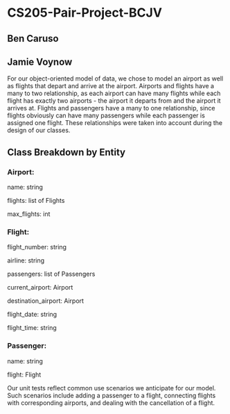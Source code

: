 # CS205-Pair-Project-BCJV

## Ben Caruso
## Jamie Voynow

For our object-oriented model of data, we chose to model an airport as well as flights that depart and arrive at the airport. Airports and flights have a many to two relationship, as each airport can have many flights while each flight has exactly two airports - the airport it departs from and the airport it arrives at. Flights and passengers have a many to one relationship, since flights obviously can have many passengers while each passenger is assigned one flight. These relationships were taken into account during the design of our classes. 

## Class Breakdown by Entity

### Airport: 

name: string

flights: list of Flights

max_flights: int

### Flight:

flight_number: string

airline: string

passengers: list of Passengers

current_airport: Airport

destination_airport: Airport

flight_date: string

flight_time: string

### Passenger:

name: string

flight: Flight

Our unit tests reflect common use scenarios we anticipate for our model. Such scenarios include adding a passenger to a flight, connecting flights with corresponding airports, and dealing with the cancellation of a flight.

